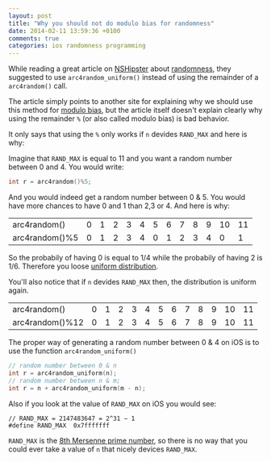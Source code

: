 ```yaml
---
layout: post
title: "Why you should not do modulo bias for randomness"
date: 2014-02-11 13:59:36 +0100
comments: true
categories: ios randomness programming
---
```


While reading a great article on [NSHipster](http://nshipster.com/) about [randomness](http://nshipster.com/random/), they suggested to use `arc4random_uniform()` instead of using the remainder of a `arc4random()` call. 

The article simply points to another site for explaining why we should use this method for [modulo bias](http://eternallyconfuzzled.com/arts/jsw_art_rand.aspx), but the article itself doesn't explain clearly why using the remainder `%` (or also called modulo bias) is bad behavior.

It only says that using the `%` only works if `n` devides `RAND_MAX` and here is why:

Imagine that `RAND_MAX` is equal to 11 and you want a random number between 0 and 4. You would write: 

``` c
int r = arc4random()%5;
```

And you would indeed get a random number between 0 & 5. You would have more chances to have 0 and 1 than 2,3 or 4. And here is why:

<table class="code">
<tr><td>arc4random()</td><td>0</td><td>1</td><td>2</td><td>3</td><td>4</td><td>5</td><td>6</td><td>7</td><td>8</td><td>9</td><td>10</td><td>11</td></tr>
<tr><td>arc4random()%5</td><td>0</td><td>1</td><td>2</td><td>3</td><td>4</td><td>0</td><td>1</td><td>2</td><td>3</td><td>4</td><td>0</td><td>1</td></tr>
</table>

So the probabily of having 0 is equal to 1/4 while the probabily of having 2 is 1/6. Therefore you loose [uniform distribution](http://en.wikipedia.org/wiki/Uniform_distribution_\(discrete\)).

You'll also notice that if `n` devides `RAND_MAX` then, the distribution is uniform again.

<table class="code">
<tr><td>arc4random()</td><td>0</td><td>1</td><td>2</td><td>3</td><td>4</td><td>5</td><td>6</td><td>7</td><td>8</td><td>9</td><td>10</td><td>11</td></tr>
<tr><td>arc4random()%12</td><td>0</td><td>1</td><td>2</td><td>3</td><td>4</td><td>5</td><td>6</td><td>7</td><td>8</td><td>9</td><td>10</td><td>11</td></tr>
</table>


The proper way of generating a random number between 0 & 4 on iOS is to use the function `arc4random_uniform()`

``` c
// random number between 0 & n
int r = arc4random_uniform(n);
// random number between n & m;
int r = n + arc4random_uniform(m - n);
```

Also if you look at the value of `RAND_MAX` on iOS you would see:

``` objc
// RAND_MAX = 2147483647 = 2^31 − 1
#define RAND_MAX  0x7fffffff
```

`RAND_MAX` is the [8th Mersenne prime number](http://en.wikipedia.org/wiki/2147483647), so there is no way that you could ever take a value of `n` that nicely devices `RAND_MAX`.

